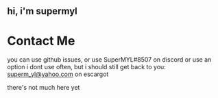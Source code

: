 ## hi, i'm supermyl
# Contact Me
you can use github issues, or use SuperMYL#8507 on discord
or use an option i dont use often, but i should still get back to you: superm_yl@yahoo.com on escargot



there's not much here yet